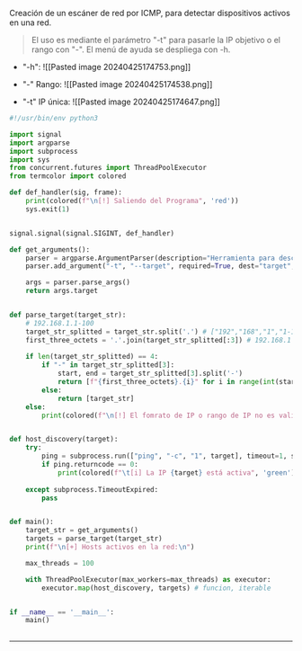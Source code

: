 Creación de un escáner de red por ICMP, para detectar dispositivos activos en una red.

> El uso es mediante el parámetro "-t" para pasarle la IP objetivo o el rango con "-". El menú de ayuda se despliega con -h.

-  "-h":
![[Pasted image 20240425174753.png]]

- "-" Rango:
![[Pasted image 20240425174538.png]]

- "-t" IP única:
![[Pasted image 20240425174647.png]]


```python
#!/usr/bin/env python3

import signal
import argparse
import subprocess
import sys
from concurrent.futures import ThreadPoolExecutor
from termcolor import colored

def def_handler(sig, frame):
	print(colored(f"\n[!] Saliendo del Programa", 'red'))
	sys.exit(1)


signal.signal(signal.SIGINT, def_handler)

def get_arguments():
	parser = argparse.ArgumentParser(description="Herramienta para descubrir hasost activos en una red (ICMP)")
	parser.add_argument("-t", "--target", required=True, dest="target", help="Host o rango de red a escanear")

	args = parser.parse_args()
	return args.target


def parse_target(target_str):
	# 192.168.1.1-100
	target_str_splitted = target_str.split('.') # ["192","168","1","1-100"]
	first_three_octets = '.'.join(target_str_splitted[:3]) # 192.168.1
	
	if len(target_str_splitted) == 4:
		if "-" in target_str_splitted[3]:
			start, end = target_str_splitted[3].split('-')
			return [f"{first_three_octets}.{i}" for i in range(int(start), int(end)+1)]
		else:
			return [target_str]
	else:
		print(colored(f"\n[!] El fomrato de IP o rango de IP no es valido\n", 'red'))


def host_discovery(target):
	try:
		ping = subprocess.run(["ping", "-c", "1", target], timeout=1, stdout=subprocess.DEVNULL) # codigo de estado 0 exito, 1 fracaso
		if ping.returncode == 0:
			print(colored(f"\t[i] La IP {target} está activa", 'green'))
			
	except subprocess.TimeoutExpired:
		pass


def main():
	target_str = get_arguments()
	targets = parse_target(target_str)
	print(f"\n[+] Hosts activos en la red:\n")

	max_threads = 100

	with ThreadPoolExecutor(max_workers=max_threads) as executor:
		executor.map(host_discovery, targets) # funcion, iterable


if __name__ == '__main__':
	main()
	
```

----
